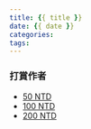 ```yaml
---
title: {{ title }}
date: {{ date }}
categories:
tags:
---
```




### 打賞作者

- [50 NTD](https://web.pay2go.com/EPG/hanstore/Vj2pyh)
- [100 NTD](https://web.pay2go.com/EPG/hanstore/fxld2f)
- [200 NTD](https://web.pay2go.com/EPG/hanstore/Ib7F62)
